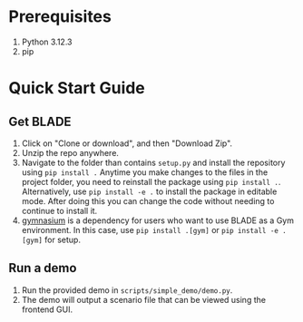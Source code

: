 # Prerequisites
1. Python 3.12.3
2. pip

# Quick Start Guide
## Get BLADE
1. Click on "Clone or download", and then "Download Zip". 
2. Unzip the repo anywhere.
3. Navigate to the folder than contains `setup.py` and install the repository using `pip install .` Anytime you make changes to the files in the project folder, you need to reinstall the package using `pip install .`. Alternatively, use `pip install -e .` to install the package in editable mode. After doing this you can change the code without needing to continue to install it. 
4. [gymnasium](https://gymnasium.farama.org/) is a dependency for users who want to use BLADE as a Gym environment. In this case, use `pip install .[gym]` or `pip install -e .[gym]` for setup.

## Run a demo
1. Run the provided demo in `scripts/simple_demo/demo.py`.
2. The demo will output a scenario file that can be viewed using the frontend GUI.
